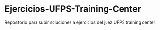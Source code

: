# Ejercicios-UFPS-Training-Center

Repositorio para subir soluciones a ejercicios del juez UFPS training center
